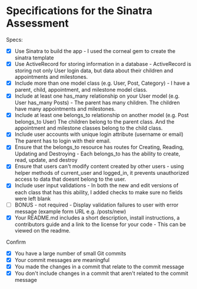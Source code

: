 # Specifications for the Sinatra Assessment

Specs:
- [x] Use Sinatra to build the app - I used the corneal gem to create the sinatra template
- [x] Use ActiveRecord for storing information in a database - ActiveRecord is storing not only User login data, but data about their children and appointments and milestones.
- [x] Include more than one model class (e.g. User, Post, Category) - I have a parent, child, appointment, and milestone model class.
- [x] Include at least one has_many relationship on your User model (e.g. User has_many Posts) - The parent has many children. The children have many appointments and milestones.
- [x] Include at least one belongs_to relationship on another model (e.g. Post belongs_to User) The children belong to the parent class. And the appointment and milestone classes belong to the child class.
- [x] Include user accounts with unique login attribute (username or email) The parent has to login with their email. 
- [x] Ensure that the belongs_to resource has routes for Creating, Reading, Updating and Destroying - Each belongs_to has the ability to create, read, update, and destroy
- [x] Ensure that users can't modify content created by other users - using helper methods of current_user and logged_in, it prevents unauthorized access to data that doesnt belong to the user.
- [x] Include user input validations - In both the new and edit versions of each class that has this ability, I added checks to make sure no fields were left blank
- [ ] BONUS - not required - Display validation failures to user with error message (example form URL e.g. /posts/new)
- [x] Your README.md includes a short description, install instructions, a contributors guide and a link to the license for your code - This can be viewed on the readme.

Confirm
- [x] You have a large number of small Git commits
- [x] Your commit messages are meaningful
- [x] You made the changes in a commit that relate to the commit message
- [x] You don't include changes in a commit that aren't related to the commit message
